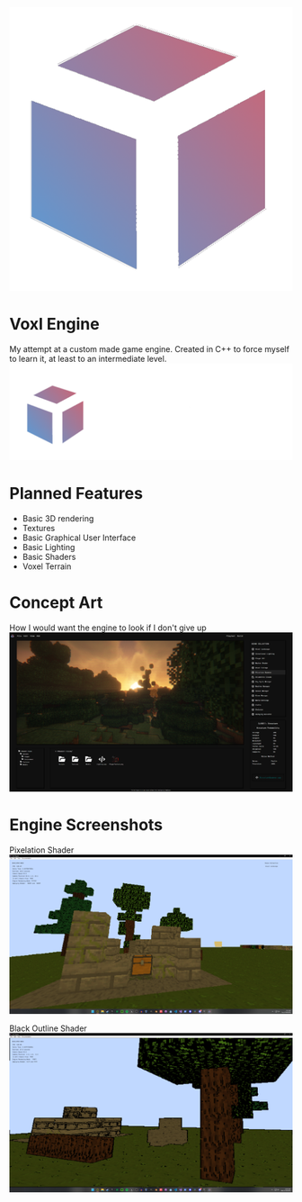 ![alt text](https://github.com/TheMrSnoop/Voxl-Engine/blob/main/Images/VoxlCube.png)
# Voxl Engine
My attempt at a custom made game engine.
Created in C++ to force myself to learn it, at least to an intermediate level.
![alt text](https://github.com/TheMrSnoop/Voxl-Engine/blob/main/Images/Voxl%20Engine%20Icon.png)

# Planned Features
* Basic 3D rendering
* Textures
* Basic Graphical User Interface
* Basic Lighting
* Basic Shaders
* Voxel Terrain
  
# Concept Art
How I would want the engine to look if I don't give up
![alt text](https://github.com/TheMrSnoop/Voxl-Engine/blob/main/Images/Voxl%20Concept.png)

# Engine Screenshots
Pixelation Shader
![alt text](https://github.com/TheMrSnoop/Voxl-Engine/blob/main/Images/pixels.png)

Black Outline Shader
![alt text](https://github.com/TheMrSnoop/Voxl-Engine/blob/main/Images/outline.png)
